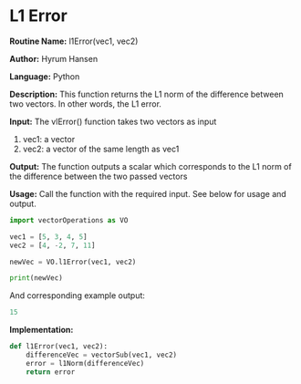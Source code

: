# L1 Error

**Routine Name:** l1Error(vec1, vec2)

**Author:** Hyrum Hansen

**Language:** Python

**Description:** This function returns the L1 norm of the difference between two vectors. In other words, the L1 error.

**Input:** The vlError() function takes two vectors as input
1. vec1: a vector
2. vec2: a vector of the same length as vec1

**Output:** The function outputs a scalar which corresponds to the L1 norm of the difference between the two passed vectors

**Usage:** Call the function with the required input. See below for usage and output.

```python
import vectorOperations as VO

vec1 = [5, 3, 4, 5]
vec2 = [4, -2, 7, 11]

newVec = VO.l1Error(vec1, vec2)

print(newVec)
```

And corresponding example output:

```python
15
```

**Implementation:**

```python
def l1Error(vec1, vec2):
    differenceVec = vectorSub(vec1, vec2)
    error = l1Norm(differenceVec)
    return error
```


